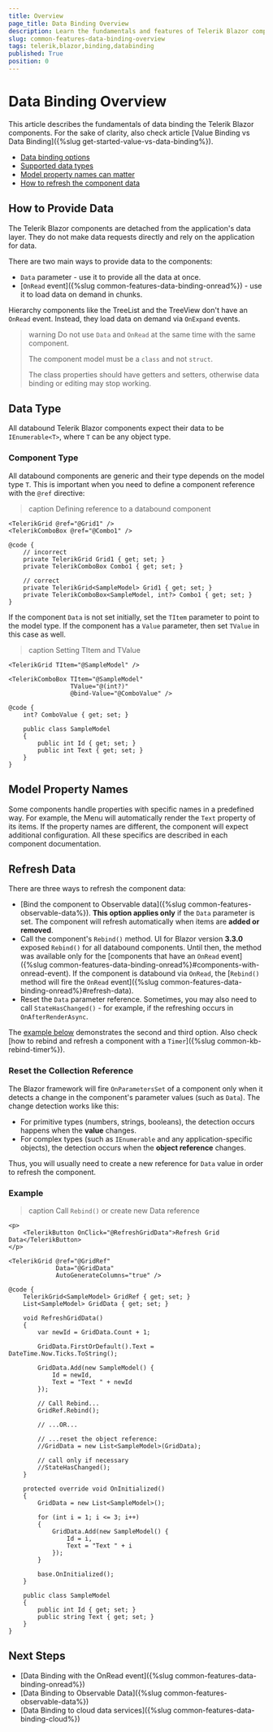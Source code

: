 ```yaml
---
title: Overview
page_title: Data Binding Overview
description: Learn the fundamentals and features of Telerik Blazor component data binding.
slug: common-features-data-binding-overview
tags: telerik,blazor,binding,databinding
published: True
position: 0
---
```


# Data Binding Overview

This article describes the fundamentals of data binding the Telerik Blazor components. For the sake of clarity, also check article [Value Binding vs Data Binding]({%slug get-started-value-vs-data-binding%}).

* [Data binding options](#how-to-provide-data)
* [Supported data types](#data-type)
* [Model property names can matter](#model-property-names)
* [How to refresh the component data](#refresh-data)


## How to Provide Data

The Telerik Blazor components are detached from the application's data layer. They do not make data requests directly and rely on the application for data.

There are two main ways to provide data to the components:

* `Data` parameter - use it to provide all the data at once.
* [`OnRead` event]({%slug common-features-data-binding-onread%}) - use it to load data on demand in chunks. 

Hierarchy components like the TreeList and the TreeView don't have an `OnRead` event. Instead, they load data on demand via `OnExpand` events.

>warning Do not use `Data` and `OnRead` at the same time with the same component.
>
> The component model must be a `class` and not `struct`.
>
> The class properties should have getters and setters, otherwise data binding or editing may stop working.

## Data Type

All databound Telerik Blazor components expect their data to be `IEnumerable<T>`, where `T` can be any object type.

### Component Type

All databound components are generic and their type depends on the model type `T`. This is important when you need to define a component reference with the `@ref` directive:

>caption Defining reference to a databound component

<div class="skip-repl"></div>

````CSHTML
<TelerikGrid @ref="@Grid1" />
<TelerikComboBox @ref="@Combo1" />

@code {
    // incorrect
    private TelerikGrid Grid1 { get; set; }
    private TelerikComboBox Combo1 { get; set; }

    // correct
    private TelerikGrid<SampleModel> Grid1 { get; set; }
    private TelerikComboBox<SampleModel, int?> Combo1 { get; set; }
}
````

If the component `Data` is not set initially, set the `TItem` parameter to point to the model type. If the component has a `Value` parameter, then set `TValue` in this case as well.

>caption Setting TItem and TValue

<div class="skip-repl"></div>

````CSHTML
<TelerikGrid TItem="@SampleModel" />

<TelerikComboBox TItem="@SampleModel"
                 TValue="@(int?)"
                 @bind-Value="@ComboValue" />

@code {
    int? ComboValue { get; set; }

    public class SampleModel
    {
        public int Id { get; set; }
        public int Text { get; set; }
    }
}
````

## Model Property Names

Some components handle properties with specific names in a predefined way. For example, the Menu will automatically render the `Text` property of its items. If the property names are different, the component will expect additional configuration. All these specifics are described in each component documentation.


## Refresh Data

There are three ways to refresh the component data:

* [Bind the component to Observable data]({%slug common-features-observable-data%}). **This option applies only** if the `Data` parameter is set. The component will refresh automatically when items are **added or removed**.
* Call the component's `Rebind()` method. UI for Blazor version **3.3.0** exposed `Rebind()` for all databound components. Until then, the method was available only for the [components that have an `OnRead` event]({%slug common-features-data-binding-onread%}#components-with-onread-event). If the component is databound via `OnRead`, the [`Rebind()` method will fire the `OnRead` event]({%slug common-features-data-binding-onread%}#refresh-data).
* Reset the `Data` parameter reference. Sometimes, you may also need to call `StateHasChanged()` - for example, if the refreshing occurs in `OnAfterRenderAsync`.

The [example below](#example) demonstrates the second and third option. Also check [how to rebind and refresh a component with a `Timer`]({%slug common-kb-rebind-timer%}).

### Reset the Collection Reference

The Blazor framework will fire `OnParametersSet` of a component only when it detects a change in the component's parameter values (such as `Data`). The change detection works like this:

* For primitive types (numbers, strings, booleans), the detection occurs happens when the **value** changes.
* For complex types (such as `IEnumerable` and any application-specific objects), the detection occurs when the **object reference** changes.

Thus, you will usually need to create a new reference for `Data` value in order to refresh the component.

### Example

>caption Call `Rebind()` or create new Data reference

````CSHTML
<p>
    <TelerikButton OnClick="@RefreshGridData">Refresh Grid Data</TelerikButton>
</p>

<TelerikGrid @ref="@GridRef"
             Data="@GridData"
             AutoGenerateColumns="true" />

@code {
    TelerikGrid<SampleModel> GridRef { get; set; }
    List<SampleModel> GridData { get; set; }

    void RefreshGridData()
    {
        var newId = GridData.Count + 1;

        GridData.FirstOrDefault().Text = DateTime.Now.Ticks.ToString();

        GridData.Add(new SampleModel() {
            Id = newId,
            Text = "Text " + newId
        });

        // Call Rebind...
        GridRef.Rebind();

        // ...OR...

        // ...reset the object reference:
        //GridData = new List<SampleModel>(GridData);

        // call only if necessary
        //StateHasChanged();
    }

    protected override void OnInitialized()
    {
        GridData = new List<SampleModel>();

        for (int i = 1; i <= 3; i++)
        {
            GridData.Add(new SampleModel() {
                Id = i,
                Text = "Text " + i
            });
        }

        base.OnInitialized();
    }

    public class SampleModel
    {
        public int Id { get; set; }
        public string Text { get; set; }
    }
}
````


## Next Steps

* [Data Binding with the OnRead event]({%slug common-features-data-binding-onread%})
* [Data Binding to Observable Data]({%slug common-features-observable-data%})
* [Data Binding to cloud data services]({%slug common-features-data-binding-cloud%})
